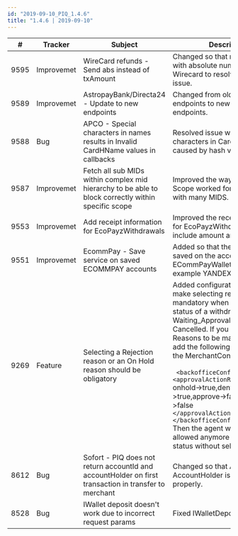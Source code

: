 ```yaml
--- 
id: "2019-09-10_PIQ_1.4.6"
title: "1.4.6 | 2019-09-10"
--- 
```



| #    | Tracker    | Subject                                                                                                 | Description                                                                                                                                                                                                                                                                                                                                                                                                                                                                                                                                                                                       |
|------|------------|---------------------------------------------------------------------------------------------------------|---------------------------------------------------------------------------------------------------------------------------------------------------------------------------------------------------------------------------------------------------------------------------------------------------------------------------------------------------------------------------------------------------------------------------------------------------------------------------------------------------------------------------------------------------------------------------------------------------|
| 9595 | Improvemet | WireCard refunds - Send abs instead of txAmount                                                         | Changed so that refunds are sent with absolute numbers to Wirecard to resolve rejection issue.                                                                                                                                                                                                                                                                                                                                                                                                                                                                                                    |
| 9589 | Improvemet | AstropayBank/Directa24 - Update to new endpoints                                                        | Changed from old AstroPay endpoints to new Directa24 endpoints.                                                                                                                                                                                                                                                                                                                                                                                                                                                                                                                                   |
| 9588 | Bug        | APCO - Special characters in names results in Invalid   CardHName values in callbacks                   | Resolved issue with special characters in Cardholder Name caused by hash validation.                                                                                                                                                                                                                                                                                                                                                                                                                                                                                                              |
| 9587 | Improvemet | Fetch all sub MIDs within complex mid hierarchy to be   able to block correctly within specific scope   | Improved the way Block with Scope worked for Merchants with many MIDS.                                                                                                                                                                                                                                                                                                                                                                                                                                                                                                                            |
| 9553 | Improvemet | Add receipt information for EcoPayzWithdrawals                                                          | Improved the receipt information for EcoPayzWithdrawals to include amount and fee et.c.                                                                                                                                                                                                                                                                                                                                                                                                                                                                                                           |
| 9551 | Improvemet | EcommPay - Save service on saved ECOMMPAY accounts                                                      | Added so that the PSP service is saved on the account for ECommPayWalletDeposits (for example YANDEX of   QIWI).                                                                                                                                                                                                                                                                                                                                                                                                                                                                                  |
| 9269 | Feature    | Selecting a Rejection reason or an On Hold reason   should be obligatory                                | Added configuration option to make selecting reason mandatory when changing the status of a withdrawal from   Waiting_Approval to Hold or to Cancelled. If you want the Reasons to be mandatory, please add the following parameters in the MerchantConfiguration file:<br/><br/> ``` <backofficeConfig>``` <br/> ```<approvalActionReasonRequired>``` <br/> onhold->true,deny->true,approve->false,unhold->false <br/> ```</approvalActionReasonRequired>``` <br/> ```</backofficeConfig> ```  <br/> Then the agent will not be allowed anymore to change the status without selecting a reason. |
| 8612 | Bug        | Sofort - PIQ does not return accountId and   accountHolder on first transaction in transfer to merchant | Changed so that AcountId and AccountHolder is returned properly.                                                                                                                                                                                                                                                                                                                                                                                                                                                                                                                                  |
| 8528 | Bug        | IWallet deposit doesn't work due to incorrect request   params                                          | Fixed IWalletDeposit parameters.                                                                                                                                                                                                                                                                                                                                                                                                                                                                                                                                                                  |